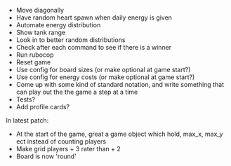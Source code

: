- Move diagonally
- Have random heart spawn when daily energy is given
- Automate energy distribution
- Show tank range
- Look in to better random distributions
- Check after each command to see if there is a winner
- Run rubocop
- Reset game
- Use config for board sizes (or make optional at game start?)
- Use config for energy costs (or make optional at game start?)
- Come up with some kind of standard notation, and write something that can play out the the game a step at a time
- Tests?
- Add profile cards?

In latest patch:
- At the start of the game, great a game object which hold, max_x, max_y ect instead of counting players
- Make grid players + 3 rater than + 2
- Board is now 'round'
